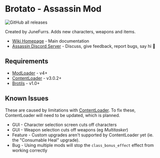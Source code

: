# Brotato - Assassin Mod

![GitHub all releases](https://img.shields.io/github/downloads/BrotatoMods/Brotato-Assassin-Mod/total)

Created by JuneFurrs. Adds new characters, weapons and items.

* [Wiki Homepage](https://brotato.wiki.spellsandguns.com/Mod:Assassin) - Main documentation
* [Assassin Discord Server](https://discord.gg/3Jg2YStJbu) - Discuss, give feedback, report bugs, say hi 👋

## Requirements

* [ModLoader](https://github.com/GodotModding/godot-mod-loader) - v4+
* [ContentLoader](https://github.com/BrotatoMods/Brotato-ContentLoader) - v3.0.2+
* [Brotils](https://github.com/BrotatoMods/Brotato-Brotils/) - v1.0+

## Known Issues

These are caused by limitations with [ContentLoader](https://github.com/BrotatoMods/Brotato-ContentLoader). To fix these, ContentLoader will need to be updated, which is planned.

  - GUI - Character selection screen cuts off characters
  - GUI - Weapon selection cuts off weapons (eg *Multitasker*)
  - Feature - Custom upgrades aren't supported by ContentLoader yet (ie. the "Consumable Heal" upgrade).
  - Bug - Using multiple mods will stop the `class_bonus_effect` effect from working correctly
